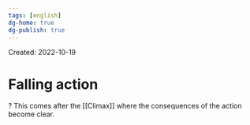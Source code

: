```yaml
---
tags: [english] 
dg-home: true
dg-publish: true
---
```

Created: 2022-10-19

# Falling action
?
This comes after the [[Climax]] where the consequences of the action become clear.
<!--SR:!2022-11-21,21,250-->